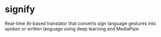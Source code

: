 # signify
Real-time AI-based translator that converts sign language gestures into spoken or written language using deep learning and MediaPipe
